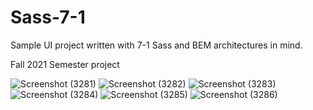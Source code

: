 # Sass-7-1
Sample UI project written with 7-1 Sass and BEM architectures in mind. 

Fall 2021 Semester project

![Screenshot (3281)](https://user-images.githubusercontent.com/67857068/158397527-fa350ef8-8882-4c99-9e36-adb892520172.png)
![Screenshot (3282)](https://user-images.githubusercontent.com/67857068/158397584-58422860-7102-46bd-ae45-a566fbcea03c.png)
![Screenshot (3283)](https://user-images.githubusercontent.com/67857068/158397638-2f44f59c-4f78-46e4-b15b-63010e36a71f.png)
![Screenshot (3284)](https://user-images.githubusercontent.com/67857068/158397692-5a6ea4ab-b84f-409a-a78f-60dc432c7186.png)
![Screenshot (3285)](https://user-images.githubusercontent.com/67857068/158397724-56b1da0c-4324-43b9-a53b-be41e7f78d45.png)
![Screenshot (3286)](https://user-images.githubusercontent.com/67857068/158398382-3ce235de-bcdd-498c-b650-ef61f6a2b4ed.png)
